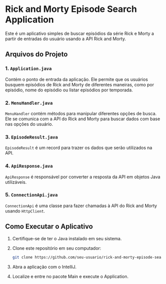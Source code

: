 # Rick and Morty Episode Search Application

Este é um aplicativo simples de buscar episódios da série Rick e Morty a partir de entradas do usuário usando a API Rick and Morty.

## Arquivos do Projeto

### 1. `Application.java`

Contém o ponto de entrada da aplicação. Ele permite que os usuários busquem episódios de Rick and Morty de diferentes maneiras, como por episódio, nome do episódio ou listar episódios por temporada.

### 2. `MenuHandler.java`

`MenuHandler` contém métodos para manipular diferentes opções de busca. Ele se comunica com a API do Rick and Morty para buscar dados com base nas opções do usuário.

### 3. `EpisodeResult.java`

`EpisodeResult` é um record para trazer os dados que serão utilizados na API.

### 4. `ApiResponse.java`

`ApiResponse` é responsável por converter a resposta da API em objetos Java utilizáveis.

### 5. `ConnectionApi.java`

`ConnectionApi` é uma classe para fazer chamadas à API do Rick and Morty usando `HttpClient`.

## Como Executar o Aplicativo

1. Certifique-se de ter o Java instalado em seu sistema.

2. Clone este repositório em seu computador:

   ```bash
   git clone https://github.com/seu-usuario/rick-and-morty-episode-search.git
3. Abra a aplicação com o IntelliJ.
4. Localize e entre no pacote Main e execute o Application.